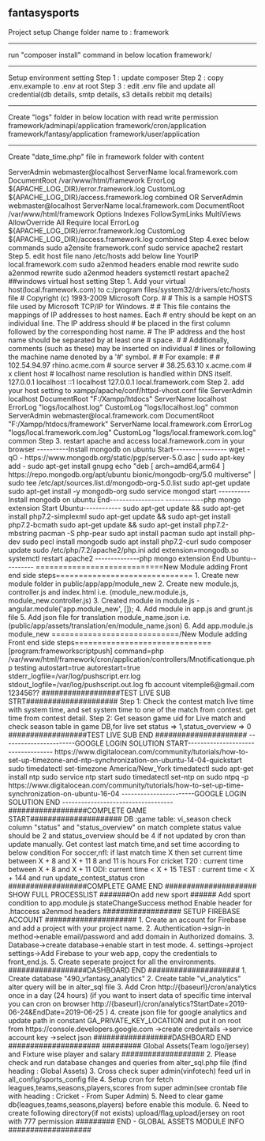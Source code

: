 fantasysports
-----------------------------------------------
Project setup
Change folder name to : framework

-----------------------------------------------
run "composer install" command in below location
framework/

-----------------------------------------------
Setup environment setting
Step 1 : update composer
Step 2 : copy .env.example to .env at root
Step 3 : edit .env file and update all credential(db details, smtp details, s3 details rebbit mq details)

-----------------------------------------------

Create "logs" folder in below location with read write permission
framework/adminapi/application
framework/cron/application
framework/fantasy/application
framework/user/application

------------------------------------------------

Create "date_time.php" file in framework folder with content 
<?php $date_time="";
-----------------------------------------------
-----------------------------------------------
create upload folder and give write permission
create upload folder in admin and  give write permission
-----------------------------------------------


Configuration for new project:BACKEND
-----------------------------------------------
change files for all_config folder files with your project details
-----------------------------------------------



##Damaon process set up to process Queue
1) INSTALL : sudo apt-get install supervisor
2) GOTO DIRECTORY : cd /etc/supervisor/conf.d/
3) CREATE CONF FILE : touch script.conf
4) EDIT FILE : nano script.conf
5) ADD BELOW CODE
--------- Supervisor setting ------
[program:bucketscript]
command=php /var/www/html/cron/index.php worker process_bucket --env development
autostart=true
autorestart=true
stderr_logfile=/var/log/bucketscript.err.log
stdout_logfile=/var/log/bucketscript.out.log

[program:smsscript]
command=php /var/www/html/cron/index.php worker process_sms --env development
autostart=true
autorestart=true
stderr_logfile=/var/log/smsscript.err.log
stdout_logfile=/var/log/smsscript.out.log

[program:cronscript]
command=php /var/www/html/cron/index.php worker process_cron --env development
autostart=true
autorestart=true
stderr_logfile=/var/log/cronscript.err.log
stdout_logfile=/var/log/cronscript.out.log

[program:emailscript]
command=php /var/www/html/cron/index.php worker process_email --env development
autostart=true
autorestart=true
stderr_logfile=/var/log/emailscript.err.log
stdout_logfile=/var/log/emailscript.out.log

[program:emailotpscript]
command=php /var/www/html/cron/index.php worker process_email_otp --env development
autostart=true
autorestart=true
stderr_logfile=/var/log/emailotpscript.err.log
stdout_logfile=/var/log/emailotpscript.out.log

[program:pushscript]
command=php /var/www/html/cron/index.php worker push_queue_process --env development
autostart=true
autorestart=true
stderr_logfile=/var/log/pushscript.err.log
stdout_logfile=/var/log/pushscript.out.log

[program:inviteemailscript]
command=php /var/www/html/cron/index.php worker process_invite_email --env development
autostart=true
autorestart=true
stderr_logfile=/var/log/inviteemailscript.err.log
stdout_logfile=/var/log/inviteemailscript.out.log

[program:contestscript]
command=php /var/www/html/cron/index.php worker process_contest --env development
autostart=true
autorestart=true
stderr_logfile=/var/log/contestscript.err.log
stdout_logfile=/var/log/contestscript.out.log

[program:contestpdfscript]
command=php /var/www/html/cron/index.php worker process_contestpdf --env development
autostart=true
autorestart=true
stderr_logfile=/var/log/contestpdfscript.err.log
stdout_logfile=/var/log/contestpdfscript.out.log

[program:gamecancelscript]
command=php /var/www/html/cron/index.php worker process_game_cancellation --env development
autostart=true
autorestart=true
stderr_logfile=/var/log/gamecancelscript.err.log
stdout_logfile=/var/log/gamecancelscript.out.log

[program:reportscript]
command=php /var/www/html/cron/index.php worker report_queue_process --env development
autostart=true
autorestart=true
stderr_logfile=/var/log/reportscript.err.log
stdout_logfile=/var/log/reportscript.out.log

[program:minileague]
command=php /var/www/html/cron/index.php worker process_mini_league --env development
autostart=true
autorestart=true
stderr_logfile=/var/log/minileaguescript.err.log
stdout_logfile=/var/log/minileaguescript.out.log

[program:plteamsscript]
command=php /var/www/html/cron/index.php worker process_pl_teams --env development
autostart=true
autorestart=true
stderr_logfile=/var/log/plteamsscript.err.log
stdout_logfile=/var/log/plteamsscript.out.log

[program:recentleaguescript]
command=php /var/www/html/cron/index.php worker process_recent_league --env development
autostart=true
autorestart=true
stderr_logfile=/var/log/recentleaguescript.err.log
stdout_logfile=/var/log/recentleaguescript.out.log

[program:teamscript]
command=php /var/www/html/cron/index.php worker process_team_cron --env development
autostart=true
autorestart=true
stderr_logfile=/var/log/teamscript.err.log
stdout_logfile=/var/log/teamscript.out.log

[program:seasonscript]
command=php /var/www/html/cron/index.php worker process_season_cron --env development
autostart=true
autorestart=true
stderr_logfile=/var/log/seasonscript.err.log
stdout_logfile=/var/log/seasonscript.out.log

[program:playerscript]
command=php /var/www/html/cron/index.php worker process_player_cron --env development
autostart=true
autorestart=true
stderr_logfile=/var/log/playerscript.err.log
stdout_logfile=/var/log/playerscript.out.log

[program:cricketscorescript]
command=php /var/www/html/cron/index.php worker process_score_cricket --env development
autostart=true
autorestart=true
stderr_logfile=/var/log/cricketscorescript.err.log
stdout_logfile=/var/log/cricketscorescript.out.log

[program:soccerscorescript]
command=php /var/www/html/cron/index.php worker process_score_soccer --env development
autostart=true
autorestart=true
stderr_logfile=/var/log/soccerscorescript.err.log
stdout_logfile=/var/log/soccerscorescript.out.log

[program:scorescript]
command=php /var/www/html/cron/index.php worker process_score_cron --env development
autostart=true
autorestart=true
stderr_logfile=/var/log/scorescript.err.log
stdout_logfile=/var/log/scorescript.out.log

[program:scpointsscript]
command=php /var/www/html/cron/index.php worker process_sc_points_cron --env development
autostart=true
autorestart=true
stderr_logfile=/var/log/scpointsscript.err.log
stdout_logfile=/var/log/scpointsscript.out.log

[program:contestclosescript]
command=php /var/www/html/cron/index.php worker process_contest_close --env development
autostart=true
autorestart=true
stderr_logfile=/var/log/contestclosescript.err.log
stdout_logfile=/var/log/contestclosescript.out.log

[program:prizecronscript]
command=php /var/www/html/cron/index.php worker process_prize_cron --env development
autostart=true
autorestart=true
stderr_logfile=/var/log/prizecronscript.err.log
stdout_logfile=/var/log/prizecronscript.out.log

[program:prizenotifyscript]
command=php /var/www/html/cron/index.php worker process_prize_notify --env development
autostart=true
autorestart=true
stderr_logfile=/var/log/prizenotifyscript.err.log
stdout_logfile=/var/log/prizenotifyscript.out.log


[program:cdbuildemailscript]
command=php /var/www/html/cron/index.php cd_worker bulk_email_process --env development
autostart=true
autorestart=true
stderr_logfile=/var/log/cdbuildemailscript.err.log
stdout_logfile=/var/log/cdbuildemailscript.out.log

[program:cdemailqueueprocessscript]
command=php /var/www/html/cron/index.php cd_worker email_queue_process --env development
autostart=true
autorestart=true
stderr_logfile=/var/log/cdemailqueueprocessscript.err.log
stdout_logfile=/var/log/cdemailqueueprocessscript.out.log

[program:cdpushscript]
command=php /var/www/html/cron/index.php cd_worker push_queue_process --env development
autostart=true
autorestart=true
stderr_logfile=/var/log/cdpushscript.err.log
stdout_logfile=/var/log/cdpushscript.out.log

[program:cdsmsscript]
command=php /var/www/html/cron/index.php cd_worker sms_queue_process --env development
autostart=true
autorestart=true
stderr_logfile=/var/log/cdsmsscript.err.log
stdout_logfile=/var/log/cdsmsscript.out.log


[program:coinsmsscript]
command=php /var/www/html/cron/index.php worker coin_sms_queue_process --env development
autostart=true
autorestart=true
stderr_logfile=/var/log/coinsmsscript.err.log
stdout_logfile=/var/log/coinsmsscript.out.log

[program:coinclaimscript]
command=php /var/www/html/cron/index.php coin_worker claim_coins --env development
autostart=true
autorestart=true
stderr_logfile=/var/log/coinclaimscript.err.log
stdout_logfile=/var/log/coinclaimscript.out.log

[program:processpredictionscript]
command=php /var/www/html/cron/index.php prediction_worker process_prediction --env development
autostart=true
stderr_logfile=/var/log/pushscript.err.log
stdout_logfile=/var/log/pushscript.out.log

[program:processpredictionrefundscript]
command=php /var/www/html/cron/index.php prediction_worker process_prediction_refund --env development
autostart=true
autorestart=true
stderr_logfile=/var/log/pushscript.err.log
stdout_logfile=/var/log/pushscript.out.log

[program:processopenpredictionscript]
command=php /var/www/html/cron/index.php open_predictor_worker process_prediction --env development
autostart=true
stderr_logfile=/var/log/processopenpredictionscript.err.log
stdout_logfile=/var/log/processopenpredictionscript.out.log

[program:processopenpredictionrefundscript]
command=php /var/www/html/cron/index.php open_predictor_worker process_prediction_refund --env development
autostart=true
autorestart=true
stderr_logfile=/var/log/processopenpredictionrefundscript.err.log
stdout_logfile=/var/log/processopenpredictionrefundscript.out.log

[program:baseballscorescript]
command=php /var/www/html/cron/index.php worker process_score_baseball --env development
autostart=true
autorestart=true
stderr_logfile=/var/log/baseballscorescript.err.log
stdout_logfile=/var/log/baseballscorescript.out.log

[program:gamecancelscript]
command=php /var/www/html/framework/cron/index.php worker process_game_cancellation --env development
autostart=true
autorestart=true
stderr_logfile=/var/log/gamecancelscript.err.log
stdout_logfile=/var/log/gamecancelscript.out.log

[program:pushscript]
command=php /var/www/html/framework/cron/index.php worker report_queue_process --env development
autostart=true
autorestart=true
stderr_logfile=/var/log/pushscript.err.log
stdout_logfile=/var/log/pushscript.out.log

[program:minileague]
command=php /var/www/html/cron/index.php worker process_mini_league --env testing
autostart=true
autorestart=true
stderr_logfile=/var/log/minileaguescript.err.log
stdout_logfile=/var/log/minileaguescript.out.log

[program:coinclaimscript]
command=php /var/www/html/framework/cron/index.php coin_worker claim_coins --env development
autostart=true
autorestart=true
stderr_logfile=/var/log/coinclaimscript.err.log
stdout_logfile=/var/log/coinclaimscript.out.log

[program:plteamsscript]
command=php /var/www/html/framework/cron/index.php worker process_pl_teams --env development
autostart=true
autorestart=true
stderr_logfile=/var/log/plteamsscript.err.log
stdout_logfile=/var/log/plteamsscript.out.log

[program:lineupoutpushgamescript]
command=php /var/www/html/cron/index.php worker process_lineupout_game --env development
autostart=true
autorestart=true
stderr_logfile=/var/log/lineupoutpushgamescript.err.log
stdout_logfile=/var/log/lineupoutpushgamescript.out.log

[program:lineupoutpushscript]
command=php /var/www/html/cron/index.php worker process_lineupout_push --env development
autostart=true
autorestart=true
stderr_logfile=/var/log/lineupoutpushscript.err.log
stdout_logfile=/var/log/lineupoutpushscript.out.log

[program:processhostrakescript]
command=php /var/www/html/cron/index.php worker process_host_rake --env development
autostart=true
autorestart=true
stderr_logfile=/var/log/processhostrakescript.err.log
stdout_logfile=/var/log/processhostrakescript.out.log

[program:lineupmovecronscript]
command=php /var/www/html/cron/index.php worker process_lineup_move_cron --env development
autostart=true
autorestart=true
stderr_logfile=/var/log/lineupmovecronscript.err.log
stdout_logfile=/var/log/lineupmovecronscript.out.log

[program:lineupmovecronscript]
command=php /var/www/html/cron/index.php worker process_lineup_move_cron --env testing
autostart=true
autorestart=true
stderr_logfile=/var/log/lineupmovecronscript.err.log
stdout_logfile=/var/log/lineupmovecronscript.out.log

[program:lineupmovecronscript]
command=php /var/www/html/cron/index.php worker process_paytm_payout --env testing
autostart=true
autorestart=true
stderr_logfile=/var/log/processpaytmpayoutscript.err.log
stdout_logfile=/var/log/processpaytmpayoutscript.out.log

[program:taxinvoicescript]
command=php /var/www/html/cron/index.php worker process_tax_invoice --env testing
autostart=true
autorestart=true
stderr_logfile=/var/log/taxinvoicescript.err.log
stdout_logfile=/var/log/taxinvoicescript.out.log

[program:cdnormalpushqueueprocessscript]
command=php /var/www/html/cron/index.php cd_worker normal_push_queueu_process --env development
autostart=true
autorestart=true
stderr_logfile=/var/log/cdnormalpushqueueprocessscript .err.log
stdout_logfile=/var/log/cdnormalpushqueueprocessscript .out.log

[program:cdscheduledpushqueueprocessscript]
command=php /var/www/html/cron/index.php cd_worker scheduled_push_queue_process --env development
autostart=true
autorestart=true
stderr_logfile=/var/log/ cdscheduledpushqueueprocessscript .err.log
stdout_logfile=/var/log/ cdscheduledpushqueueprocessscript .out.log
#supervisor
[program:gstscript]
command=php /var/www/html/cron/index.php worker process_gst --env production
autostart=true
autorestart=true
stderr_logfile=/var/log/gstscript.err.log
stdout_logfile=/var/log/gstscript.out.log

[program:autopushscript]
command=php /var/www/html/cron/index.php worker auto_push_process --env testing
autostart=true
autorestart=true
stderr_logfile=/var/log/autopushscript.err.log
stdout_logfile=/var/log/autopushscript.out.log

[program:dfsautopushscript]
command=php /var/www/html/cron/index.php worker dfs_auto_push_queue_process --env testing
autostart=true
autorestart=true
stderr_logfile=/var/log/dfsautopushscript.err.log
stdout_logfile=/var/log/dfsautopushscript.out.log


[program:nodescript]
command=php /var/www/html/cron/index.php worker process_notify_node --env testing
autostart=true
autorestart=true
stderr_logfile=/var/log/nodescript.err.log
stdout_logfile=/var/log/nodescript.out.log

[program:coinexpiryscript]
command=php /var/www/html/cron/index.php worker process_coinexpiry --env testing
autostart=true
autorestart=true
stderr_logfile=/var/log/coinexpiryscript.err.log
stdout_logfile=/var/log/coinexpiryscript.out.log

[program:paoutscript]
command=php /var/www/html/cron/index.php worker process_payout --env testing
autostart=true
autorestart=true
stderr_logfile=/var/log/processpaytmpayoutscript.err.log
stdout_logfile=/var/log/processpaytmpayoutscript.out.log

[program:processreportcronscript]
command=php /var/www/html/optimisation/cron/index.php worker process_report_cron --env testing
autostart=true
autorestart=true
stderr_logfile=/var/log/processreportcronscript.err.log
stdout_logfile=/var/log/processreportcronscript.out.log

---------------

service supervisor start

Once our configuration file is created and saved, we can inform Supervisor of our new program through the supervisorctl command. First we tell Supervisor to look for any new or changed program configurations in the /etc/supervisor/conf.d directory with:

supervisorctl reread
Followed by telling it to enact any changes with:

supervisorctl update

#### add staging IP or host value to demaon_hosts.php

CRON_DEVELOPMENT_HOST
CRON_TESTING_HOST
CRON_PRODUCTION_HOST
-----------------------------------------------

Configuration for new project:FRONTEND
-----------------------------------------------
-----------------------------------------------
In public folder run below command
npm install
--------------NODE JS SETUP FOR LIVE SCORING START----------------------
steps

1.pick node folder form framework to project other then node_modules folder and code from cron controller and model (update_node_client)

include socket.io.js on index.html
pick socker service from reactframework services.js
make front end change on leagecontroller.js for recive score and join group.

2. install nvm and node v7.4.0 https://gist.github.com/d2s/372b5943bce17b964a79
nvm install v7.4.0	

3.install pm2 to set run script in background run command
npm install pm2 -g

4.set envoirment run below command
export NODE_ENV=testing

5. set process run below command 
pm2 start app.js

allow port
--------------NODE JS SETUP FOR LIVE SCORING END----------------------

========================Onboarding Affiliated Branch Updates=======================
20 - Affiliate System Writeboard

Fantasy affiliate programs generally come in two flavors: CPA and revenue share. In a CPA (cost per action) model, you are paid a flat fee every time you send a real money player. In a revenue share model, you get paid a percentage of whatever that person earns for the fantasy site.

Sharing Affiliate System

User End:

- User can earn money in two forms
1. Bonus
2. Real Cash

Channels of earning Bonus Cash

- Inviting friends
- Sharing Collection
- Sharing Contest
- Promoting referrals to complete their profiles

Inviting a Friend
User can invite friends in four ways
- Sharing on Social Platforms (Facebook, Whatsapp or enter email to invite)
- Copy and share the direct link to signup. Need to track the signup referral if coming through unique link of user
- Copy and Share the unique code
- Sharing Banners

Sharing Collection
User can share a collection in four ways
- Sharing on Social Platforms (Facebook, Whatsapp or enter email to invite)
- Copy and share the direct link to signup. Need to track the referral if coming through unique link of user
- Sharing Banners

Sharing Contest
User can share the contest in four ways
- Sharing on Social Platforms (Facebook, Whatsapp or enter email to invite)
- Copy and share the direct link. Need to track the referral if coming through unique link of user
- Copy and Share the unique code
- Sharing Banners

Banner Management:
- System will create a default banner
- Contents of the banner will change depending on the options presented

Collection Banner
Divided into two sections

- Pre Sharing Banner (system will display a banner based on the collection user has selected)
- This is pre defined banner.
- It will display a Text, Real Money Value ($20), Collection Name, Timing, Entry Fee, Share Now Button. This value will appear dynamically

- Post Sharing Banner (display the banner when someone shared the Collection)
- This is a pre defined banner
- It will display a text, Winning Amount,Collection Name, Timing, Play Now

Contest Banner
- Post sharing banner (display the banner when someone shared the contest)
- This is a hard coded pre defined banner
- It will display contest name, entries, entry fee, prize, timing and play now

============================End Onboarding Affiliated==============================

##virtual host setup 
Step 1.
  locate 000-default.conf

Step 2.
cp /etc/apache2/sites-available/000-default.conf /etc/apache2/sites-available/framework.conf

Step 3. edit conf file
nano /etc/apache2/sites-available/framework.conf

add below code

<VirtualHost *:80>
        ServerAdmin webmaster@localhost
        ServerName local.framework.com
        DocumentRoot /var/www/html/framework
        ErrorLog ${APACHE_LOG_DIR}/error.framework.log
        CustomLog ${APACHE_LOG_DIR}/access.framework.log combined
</VirtualHost>

OR

<VirtualHost *:80>
ServerAdmin webmaster@localhost
ServerName local.framework.com
DocumentRoot /var/www/html/framework
<Directory "/var/www/html/framework">
Options Indexes FollowSymLinks MultiViews
AllowOverride All
Require local
</Directory>
ErrorLog ${APACHE_LOG_DIR}/error.framework.log
CustomLog ${APACHE_LOG_DIR}/access.framework.log combined
</VirtualHost>


Step 4.exec below commands

sudo a2ensite framework.conf 
sudo service apache2 restart

Step 5. edit host file

nano /etc/hosts

add below line 

YourIP local.framework.com

sudo a2enmod headers

enable mod rewrite
sudo a2enmod rewrite

sudo a2enmod headers
systemctl restart apache2


##windows virtual host setting

Step 1. Add your virtual host(local.framework.com) to c:/program files/system32/drivers/etc/hosts file

# Copyright (c) 1993-2009 Microsoft Corp.
#
# This is a sample HOSTS file used by Microsoft TCP/IP for Windows.
#
# This file contains the mappings of IP addresses to host names. Each
# entry should be kept on an individual line. The IP address should
# be placed in the first column followed by the corresponding host name.
# The IP address and the host name should be separated by at least one
# space.
#
# Additionally, comments (such as these) may be inserted on individual
# lines or following the machine name denoted by a '#' symbol.
#
# For example:
#
#      102.54.94.97     rhino.acme.com          # source server
#       38.25.63.10     x.acme.com              # x client host

# localhost name resolution is handled within DNS itself.
127.0.0.1       localhost
    ::1             localhost
127.0.0.1  local.framework.com

Step 2. add your host setting to xampp/apache/conf/httpd-vhost.conf file


<VirtualHost *:80>
    ServerAdmin localhost
    DocumentRoot "F:/Xampp/htdocs"
    ServerName localhost
    ErrorLog "logs/localhost.log"
    CustomLog "logs/localhost.log" common
</VirtualHost>

<VirtualHost *:80>
    ServerAdmin webmaster@local.framework.com
    DocumentRoot "F:/Xampp/htdocs/framework"
    ServerName local.framework.com
    ErrorLog "logs/local.framework.com.log"
    CustomLog "logs/local.framework.com.log" common
</VirtualHost>

Step 3. restart apache and access local.framework.com in your browser

----------Install mongodb on ubuntu Start-----------------
wget -qO - https://www.mongodb.org/static/pgp/server-5.0.asc | sudo apt-key add -
sudo apt-get install gnupg
echo "deb [ arch=amd64,arm64 ] https://repo.mongodb.org/apt/ubuntu bionic/mongodb-org/5.0 multiverse" | sudo tee /etc/apt/sources.list.d/mongodb-org-5.0.list
sudo apt-get update
sudo apt-get install -y mongodb-org
sudo service mongod start

----------Install mongodb on ubuntu End-----------------

------------php mongo extension Start Ubuntu------------
sudo apt-get update && sudo apt-get install php7.2-simplexml
sudo apt-get update && sudo apt-get install php7.2-bcmath
sudo apt-get update && sudo apt-get install php7.2-mbstring
pacman -S php-pear
sudo apt install pacman
sudo apt install php-dev
sudo pecl install mongodb
sudo apt install php7.2-curl
sudo composer update

sudo /etc/php/7.2/apache2/php.ini
add 
extension=mongodb.so

systemctl restart apache2

--------------php mongo extension End Ubuntu----------

============================New Module adding Front end side steps==============================
1. Create new module folder in public/app/app/module_new
2. Create new module.js, controller.js and index.html i.e. (module_new.module.js, module_new.controller.js)
3. Created module in module.js
    - angular.module('app.module_new', []);
4. Add module in app.js and grunt.js file
5. Add json file for translation module_name.json i.e. (public/app/assets/translation/en/module_name.json)
6. Add app.module.js module_new
============================/New Module adding Front end side steps==============================


[program:frameworkscriptpush]
command=php /var/www/html/framework/cron/application/controllers/Mnotificationque.php testing
autostart=true
autorestart=true
stderr_logfile=/var/log/pushscript.err.log
stdout_logfile=/var/log/pushscript.out.log


fb account
vitemple6@gmail.com
123456??

##################TEST LIVE SUB STRT#####################
Step 1: Check the contest match live time with system time, and set system time to one of the match from contest.
get time from contest detail.

Step 2: Get season game uid for Live match and check season table in game DB,for live set status => 1,status_overview => 0
    

##################TEST LIVE SUB END #####################

-----------------------GOOGLE LOGIN SOLUTION START-----------------------------------
https://www.digitalocean.com/community/tutorials/how-to-set-up-timezone-and-ntp-synchronization-on-ubuntu-14-04-quickstart


sudo timedatectl set-timezone America/New_York
timedatectl
sudo apt-get install ntp
sudo service ntp start
sudo timedatectl set-ntp on
sudo ntpq -p


https://www.digitalocean.com/community/tutorials/how-to-set-up-time-synchronization-on-ubuntu-16-04
-----------------------GOOGLE LOGIN SOLUTION END -----------------------------------


##################COMPLETE GAME START#####################
DB :game
table: vi_season

check column "status" and "status_overview"
on match complete status value should be 2 and status_overview should be 4 if not updated by cron than update manually. 

Get contest last match time,and set time according to below condition
For soccer,nfl:
    if last match time X then set current time between X + 8 and X + 11
    8 and 11 is hours

For cricket
    T20  : current time between X + 8 and X + 11
    ODI:  current time < X + 15 
    TEST : current time < X + 144 

    and run update_contest_status cron
    

##################COMPLETE GAME END #####################

SHOW FULL PROCESSLIST

#######On add new sport ######
Add sport condition to app.module.js stateChangeSuccess method

Enable header for .htaccess
a2enmod headers

################## SETUP FIREBASE ACCOUNT #####################

1. Create an account for Firebase and add a project with your project name.
2. Authentication->sign-in method->enable email/password and add domain in Authorized domains.
3. Database->create database->enable start in test mode.
4. settings->project settings->Add Firebase to your web app, copy the credentials to front_end.js.
5. Create seperate project for all the environments.

##################DASHBOARD END #####################
1. Create database "490_vfantasy_analytics"
2. Create table  "vi_analytics" alter query will be in alter_sql file 
3. Add Cron   http://{baseurl}/cron/analytics once in a day (24 hours)    (if you want to insert data of specific time interval you can  cron on browser http://{baseurl}/cron/analytics?StartDate=2019-06-24&EndDate=2019-06-25 )
4. create json file for google analytics and update path in constant  GA_PRIVATE_KEY_LOCATION and put it on root  from https://console.developers.google.com ->create credentails ->service account key ->select json
##################DASHBOARD END #####################

######### Global Assets(Team logo/jersey) and Fixture wise player and salary ###################

2. Please check and run database changes and queries from alter_sql.php file (find heading : Global Assets)
3. Cross check super admin(vinfotech) feed url in all_config/sports_config file
4. Setup cron for fetch leagues,teams,seasons,players,scores from super admin(see crontab file with heading : Cricket - From Super Admin)
5. Need to clear game db(leagues,teams,seasons,players) before enable this module.
6. Need to create following directory(if not exists) upload/flag,upload/jersey on root with 777 permission

######### END - GLOBAL ASSETS MODULE INFO ###################
